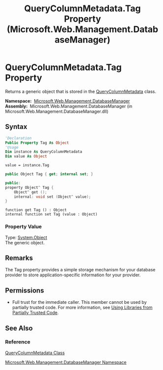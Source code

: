 ﻿---
title: QueryColumnMetadata.Tag Property (Microsoft.Web.Management.DatabaseManager)
TOCTitle: Tag Property
ms:assetid: P:Microsoft.Web.Management.DatabaseManager.QueryColumnMetadata.Tag
ms:mtpsurl: https://msdn.microsoft.com/en-us/library/microsoft.web.management.databasemanager.querycolumnmetadata.tag(v=VS.90)
ms:contentKeyID: 22049468
ms.date: 05/02/2012
mtps_version: v=VS.90
f1_keywords:
- Microsoft.Web.Management.DatabaseManager.QueryColumnMetadata.Tag
- Microsoft.Web.Management.DatabaseManager.QueryColumnMetadata.get_Tag
- Microsoft.Web.Management.DatabaseManager.QueryColumnMetadata.set_Tag
dev_langs:
- csharp
- jscript
- vb
- cpp
api_location:
- Microsoft.Web.Management.DatabaseManager.dll
api_name:
- Microsoft.Web.Management.DatabaseManager.QueryColumnMetadata.get_Tag
- Microsoft.Web.Management.DatabaseManager.QueryColumnMetadata.set_Tag
- Microsoft.Web.Management.DatabaseManager.QueryColumnMetadata.Tag
api_type:
- Managed
topic_type:
- apiref
- kbSyntax
product_family_name: VS
ROBOTS: INDEX,FOLLOW
---

# QueryColumnMetadata.Tag Property

Returns a generic object that is stored in the [QueryColumnMetadata](querycolumnmetadata-class-microsoft-web-management-databasemanager.md) class.

**Namespace:**  [Microsoft.Web.Management.DatabaseManager](microsoft-web-management-databasemanager-namespace.md)  
**Assembly:**  Microsoft.Web.Management.DatabaseManager (in Microsoft.Web.Management.DatabaseManager.dll)

## Syntax

```vb
'Declaration
Public Property Tag As Object
'Usage
Dim instance As QueryColumnMetadata
Dim value As Object

value = instance.Tag
```

```csharp
public Object Tag { get; internal set; }
```

```cpp
public:
property Object^ Tag {
    Object^ get ();
    internal: void set (Object^ value);
}
```

```jscript
function get Tag () : Object
internal function set Tag (value : Object)
```

### Property Value

Type: [System.Object](https://msdn.microsoft.com/library/e5kfa45b)  
The generic object.  

## Remarks

The Tag property provides a simple storage mechanism for your database provider to store application-specific information for your provider.

## Permissions

  - Full trust for the immediate caller. This member cannot be used by partially trusted code. For more information, see [Using Libraries from Partially Trusted Code](https://msdn.microsoft.com/library/8skskf63).

## See Also

### Reference

[QueryColumnMetadata Class](querycolumnmetadata-class-microsoft-web-management-databasemanager.md)

[Microsoft.Web.Management.DatabaseManager Namespace](microsoft-web-management-databasemanager-namespace.md)

